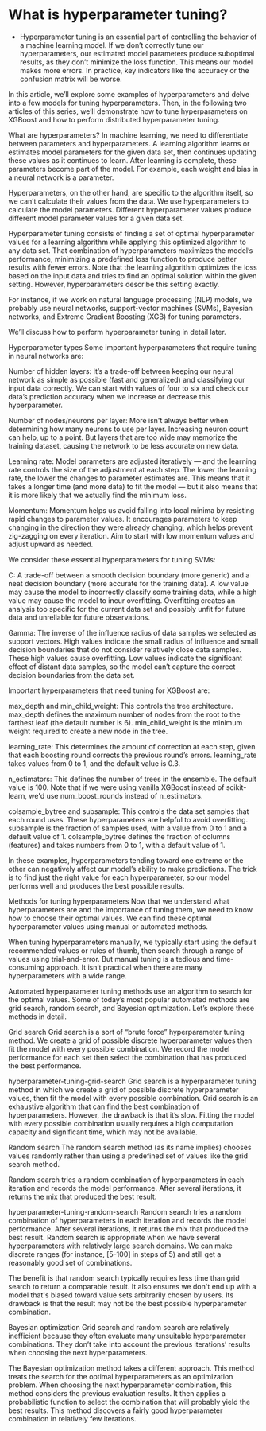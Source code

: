 # What is hyperparameter tuning?
- Hyperparameter tuning is an essential part of controlling the behavior of a machine learning model. If we don’t correctly tune our hyperparameters, our estimated model parameters produce suboptimal results, as they don’t minimize the loss function. This means our model makes more errors. In practice, key indicators like the accuracy or the confusion matrix will be worse.

In this article, we’ll explore some examples of hyperparameters and delve into a few models for tuning hyperparameters. Then, in the following two articles of this series, we’ll demonstrate how to tune hyperparameters on XGBoost and how to perform distributed hyperparameter tuning.

What are hyperparameters?
In machine learning, we need to differentiate between parameters and hyperparameters. A learning algorithm learns or estimates model parameters for the given data set, then continues updating these values as it continues to learn. After learning is complete, these parameters become part of the model. For example, each weight and bias in a neural network is a parameter.

Hyperparameters, on the other hand, are specific to the algorithm itself, so we can’t calculate their values from the data. We use hyperparameters to calculate the model parameters. Different hyperparameter values produce different model parameter values for a given data set.


Hyperparameter tuning consists of finding a set of optimal hyperparameter values for a learning algorithm while applying this optimized algorithm to any data set. That combination of hyperparameters maximizes the model’s performance, minimizing a predefined loss function to produce better results with fewer errors. Note that the learning algorithm optimizes the loss based on the input data and tries to find an optimal solution within the given setting. However, hyperparameters describe this setting exactly.

For instance, if we work on natural language processing (NLP) models, we probably use neural networks, support-vector machines (SVMs), Bayesian networks, and Extreme Gradient Boosting (XGB) for tuning parameters.

We’ll discuss how to perform hyperparameter tuning in detail later.

Hyperparameter types
Some important hyperparameters that require tuning in neural networks are:

Number of hidden layers: It’s a trade-off between keeping our neural network as simple as possible (fast and generalized) and classifying our input data correctly. We can start with values of four to six and check our data’s prediction accuracy when we increase or decrease this hyperparameter.

Number of nodes/neurons per layer: More isn't always better when determining how many neurons to use per layer. Increasing neuron count can help, up to a point. But layers that are too wide may memorize the training dataset, causing the network to be less accurate on new data.

Learning rate: Model parameters are adjusted iteratively — and the learning rate controls the size of the adjustment at each step. The lower the learning rate, the lower the changes to parameter estimates are. This means that it takes a longer time (and more data) to fit the model — but it also means that it is more likely that we actually find the minimum loss.

Momentum: Momentum helps us avoid falling into local minima by resisting rapid changes to parameter values. It encourages parameters to keep changing in the direction they were already changing, which helps prevent zig-zagging on every iteration. Aim to start with low momentum values and adjust upward as needed.

We consider these essential hyperparameters for tuning SVMs:

C: A trade-off between a smooth decision boundary (more generic) and a neat decision boundary (more accurate for the training data). A low value may cause the model to incorrectly classify some training data, while a high value may cause the model to incur overfitting. Overfitting creates an analysis too specific for the current data set and possibly unfit for future data and unreliable for future observations.

Gamma: The inverse of the influence radius of data samples we selected as support vectors. High values indicate the small radius of influence and small decision boundaries that do not consider relatively close data samples. These high values cause overfitting. Low values indicate the significant effect of distant data samples, so the model can’t capture the correct decision boundaries from the data set.

Important hyperparameters that need tuning for XGBoost are:

max_depth and min_child_weight: This controls the tree architecture. max_depth defines the maximum number of nodes from the root to the farthest leaf (the default number is 6). min_child_weight is the minimum weight required to create a new node in the tree.

learning_rate: This determines the amount of correction at each step, given that each boosting round corrects the previous round’s errors. learning_rate takes values from 0 to 1, and the default value is 0.3.

n_estimators: This defines the number of trees in the ensemble. The default value is 100. Note that if we were using vanilla XGBoost instead of scikit-learn, we'd use num_boost_rounds instead of n_estimators.

colsample_bytree and subsample: This controls the data set samples that each round uses. These hyperparameters are helpful to avoid overfitting. subsample is the fraction of samples used, with a value from 0 to 1 and a default value of 1. colsample_bytree defines the fraction of columns (features) and takes numbers from 0 to 1, with a default value of 1.

In these examples, hyperparameters tending toward one extreme or the other can negatively affect our model’s ability to make predictions. The trick is to find just the right value for each hyperparameter, so our model performs well and produces the best possible results.

Methods for tuning hyperparameters
Now that we understand what hyperparameters are and the importance of tuning them, we need to know how to choose their optimal values. We can find these optimal hyperparameter values using manual or automated methods.

When tuning hyperparameters manually, we typically start using the default recommended values or rules of thumb, then search through a range of values using trial-and-error. But manual tuning is a tedious and time-consuming approach. It isn’t practical when there are many hyperparameters with a wide range.

Automated hyperparameter tuning methods use an algorithm to search for the optimal values. Some of today’s most popular automated methods are grid search, random search, and Bayesian optimization. Let’s explore these methods in detail.

Grid search
Grid search is a sort of “brute force” hyperparameter tuning method. We create a grid of possible discrete hyperparameter values then fit the model with every possible combination. We record the model performance for each set then select the combination that has produced the best performance.

hyperparameter-tuning-grid-search
Grid search is a hyperparameter tuning method in which we create a grid of possible discrete hyperparameter values, then fit the model with every possible combination.
Grid search is an exhaustive algorithm that can find the best combination of hyperparameters. However, the drawback is that it’s slow. Fitting the model with every possible combination usually requires a high computation capacity and significant time, which may not be available.

Random search
The random search method (as its name implies) chooses values randomly rather than using a predefined set of values like the grid search method. 

Random search tries a random combination of hyperparameters in each iteration and records the model performance. After several iterations, it returns the mix that produced the best result.

hyperparameter-tuning-random-search
Random search tries a random combination of hyperparameters in each iteration and records the model performance. After several iterations, it returns the mix that produced the best result.
Random search is appropriate when we have several hyperparameters with relatively large search domains. We can make discrete ranges (for instance, [5-100] in steps of 5) and still get a reasonably good set of combinations.

The benefit is that random search typically requires less time than grid search to return a comparable result. It also ensures we don't end up with a model that's biased toward value sets arbitrarily chosen by users. Its drawback is that the result may not be the best possible hyperparameter combination.

Bayesian optimization
Grid search and random search are relatively inefficient because they often evaluate many unsuitable hyperparameter combinations. They don’t take into account the previous iterations’ results when choosing the next hyperparameters.

The Bayesian optimization method takes a different approach. This method treats the search for the optimal hyperparameters as an optimization problem. When choosing the next hyperparameter combination, this method considers the previous evaluation results. It then applies a probabilistic function to select the combination that will probably yield the best results. This method discovers a fairly good hyperparameter combination in relatively few iterations. 

